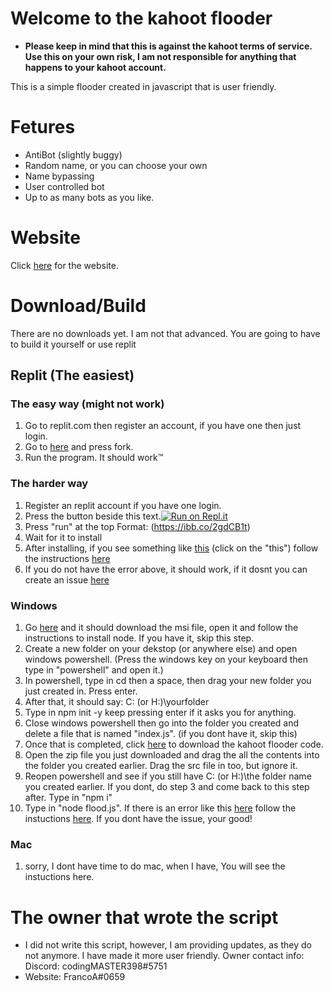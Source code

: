 # Welcome to the kahoot flooder

* __Please keep in mind that this is against the kahoot terms of service. Use this on your own risk, I am not responsible for anything that happens to your kahoot account.__

This is a simple flooder created in javascript that is user friendly.

# Fetures

* AntiBot (slightly buggy)
* Random name, or you can choose your own
* Name bypassing
* User controlled bot
* Up to as many bots as you like.

# Website

Click [here](https://KahootFlooderWeb.printedwaste.repl.co) for the website.

# Download/Build
There are no downloads yet. I am not that advanced. You are going to have to build it yourself or use replit

## Replit (The easiest)

### The easy way (might not work)
 1. Go to replit.com then register an account, if you have one then just login.
 2. Go to [here](https://replit.com/@PrintedWaste/Kahoot-Flooder-or-V-02?v=1) and press fork.
 3. Run the program. It should work™

### The harder way 

1. Register an replit account if you have one login.
2. Press the button beside this text.[![Run on Repl.it](https://repl.it/badge/github/Kief5555/kahoot-flooder)](https://repl.it/github/Kief5555/kahoot-flooder)
3. Press "run" at the top Format: (https://ibb.co/2gdCB1t)
4. Wait for it to install
5. After installing, if you see something like [this](https://ibb.co/m6hkG3V) (click on the "this") follow the instructions [here](https://github.com/Kief5555/kahoot-flooder/blob/main/src-issue.md)
6. If you do not have the error above, it should work, if it dosnt you can create an issue [here](https://github.com/Kief5555/kahoot-flooder/issues/new)

### Windows 
1. Go [here](https://nodejs.org/dist/v16.13.0/node-v16.13.0-x86.msi) and it should download the msi file, open it and follow the instructions to install node. If you have it, skip this step.
2. Create a new folder on your dekstop (or anywhere else) and open windows powershell. (Press the windows key on your keyboard then type in "powershell" and open it.)
3. In powershell, type in cd then a space, then drag your new folder you just created in. Press enter. 
4. After that, it should say: C: (or H:)\yourfolder
5. Type in npm init -y keep pressing enter if it asks you for anything.
6. Close windows powershell then go into the folder you created and delete a file that is named "index.js". (if you dont have it, skip this)
7. Once that is completed, click [here](https://github.com/Kief5555/kahoot-flooder/archive/refs/tags/0.01.zip) to download the kahoot flooder code.
8. Open the zip file you just downloaded and drag the all the contents into the folder you created earlier. Drag the src file in too, but ignore it.
9. Reopen powershell and see if you still have C: (or H:)\the folder name you created earlier. If you dont, do step 3 and come back to this step after. Type in "npm i"
10. Type in "node flood.js". If there is an error like this [here](https://ibb.co/m6hkG3V) follow the instuctions [here](https://github.com/Kief5555/kahoot-flooder/blob/main/src-issue.md). If you dont have the issue, your good!

### Mac
1. sorry, I dont have time to do mac, when I have, You will see the instuctions here. 
 

# The owner that wrote the script
* I did not write this script, however, I am providing updates, as they do not anymore. I have made it more user friendly. Owner contact info: Discord: codingMASTER398#5751
* Website: FrancoA#0659


 



